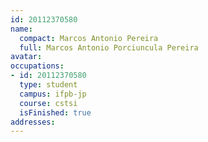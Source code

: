 ```yaml
---
id: 20112370580
name:
  compact: Marcos Antonio Pereira
  full: Marcos Antonio Porciuncula Pereira
avatar:
occupations:
- id: 20112370580
  type: student
  campus: ifpb-jp
  course: cstsi
  isFinished: true
addresses:
---
```

